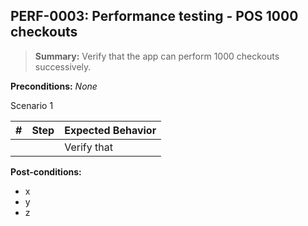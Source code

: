 ## **PERF-0003:** Performance testing - POS 1000 checkouts  

> **Summary:** Verify that the app can perform 1000 checkouts successively.  <br>

**Preconditions:** _None_  

Scenario 1 

 | \# | Step | Expected Behavior | 
 |----|------|-------------------| 
 |    |      | Verify that       | 
**Post-conditions:**  

 - x  
 - y  
 - z  
